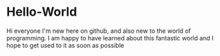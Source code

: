 # Hello-World
 Hi everyone I'm new here on github, and also new to the world of programming. I am happy to have learned about this fantastic world and I hope to get used to it as soon as possible
